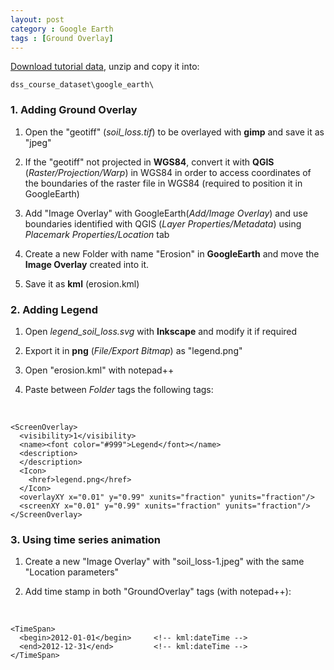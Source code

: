 ```yaml
---
layout: post
category : Google Earth
tags : [Ground Overlay]
---
```


[Download tutorial data](http://dl.dropbox.com/u/108352435/course/3-ground_overlay.zip), unzip and copy it into:


    dss_course_dataset\google_earth\

### 1. Adding Ground Overlay

1. Open the "geotiff" (*soil_loss.tif*) to be overlayed with **gimp** and save it as "jpeg"

2. If the "geotiff" not projected in **WGS84**, convert it with **QGIS** (*Raster/Projection/Warp*) in WGS84 in order to access coordinates of the boundaries of the raster file in WGS84 (required to position it in GoogleEarth)

3. Add "Image Overlay" with GoogleEarth(*Add/Image Overlay*) and use boundaries identified with QGIS (*Layer Properties/Metadata*) using *Placemark Properties/Location* tab 

4. Create a new Folder with name "Erosion" in **GoogleEarth** and move the **Image Overlay** created into it.

5. Save it as **kml** (erosion.kml)

### 2. Adding Legend


1. Open *legend_soil_loss.svg* with **Inkscape** and modify it if required 

2. Export it in **png** (*File/Export Bitmap*) as "legend.png"

3. Open "erosion.kml" with notepad++

4. Paste between *Folder* tags the following tags:

</br>

    <ScreenOverlay>
      <visibility>1</visibility>
      <name><font color="#999">Legend</font></name>
      <description>
      </description>
      <Icon>
        <href>legend.png</href>
      </Icon>
      <overlayXY x="0.01" y="0.99" xunits="fraction" yunits="fraction"/>
      <screenXY x="0.01" y="0.99" xunits="fraction" yunits="fraction"/>
    </ScreenOverlay>


### 3. Using time series animation

1. Create a new "Image Overlay" with "soil_loss-1.jpeg" with the same "Location parameters"

2. Add time stamp in both "GroundOverlay" tags (with notepad++):

</br>

    <TimeSpan>
      <begin>2012-01-01</begin>     <!-- kml:dateTime -->
      <end>2012-12-31</end>         <!-- kml:dateTime -->
    </TimeSpan>
 
